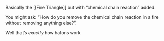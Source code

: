 Basically the [[Fire Triangle]] but with “chemical chain reaction” added.

You might ask: “How do you remove the chemical chain reaction in a fire without removing anything else?”.

Well that’s *exactly* how halons work